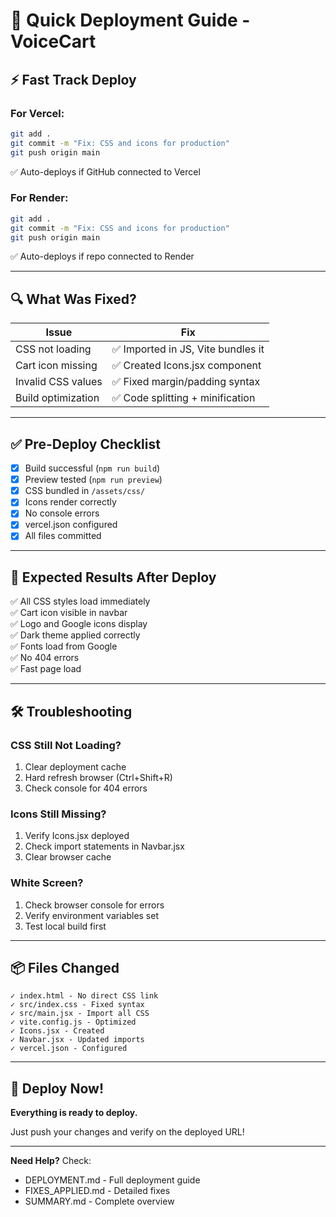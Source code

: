 # 🚀 Quick Deployment Guide - VoiceCart

## ⚡ Fast Track Deploy

### For Vercel:
```bash
git add .
git commit -m "Fix: CSS and icons for production"
git push origin main
```
✅ Auto-deploys if GitHub connected to Vercel

### For Render:
```bash
git add .
git commit -m "Fix: CSS and icons for production"  
git push origin main
```
✅ Auto-deploys if repo connected to Render

---

## 🔍 What Was Fixed?

| Issue | Fix |
|-------|-----|
| CSS not loading | ✅ Imported in JS, Vite bundles it |
| Cart icon missing | ✅ Created Icons.jsx component |
| Invalid CSS values | ✅ Fixed margin/padding syntax |
| Build optimization | ✅ Code splitting + minification |

---

## ✅ Pre-Deploy Checklist

- [x] Build successful (`npm run build`)
- [x] Preview tested (`npm run preview`)
- [x] CSS bundled in `/assets/css/`
- [x] Icons render correctly
- [x] No console errors
- [x] vercel.json configured
- [x] All files committed

---

## 🎯 Expected Results After Deploy

✅ All CSS styles load immediately  
✅ Cart icon visible in navbar  
✅ Logo and Google icons display  
✅ Dark theme applied correctly  
✅ Fonts load from Google  
✅ No 404 errors  
✅ Fast page load

---

## 🛠️ Troubleshooting

### CSS Still Not Loading?
1. Clear deployment cache
2. Hard refresh browser (Ctrl+Shift+R)
3. Check console for 404 errors

### Icons Still Missing?
1. Verify Icons.jsx deployed
2. Check import statements in Navbar.jsx
3. Clear browser cache

### White Screen?
1. Check browser console for errors
2. Verify environment variables set
3. Test local build first

---

## 📦 Files Changed

```
✓ index.html - No direct CSS link
✓ src/index.css - Fixed syntax
✓ src/main.jsx - Import all CSS
✓ vite.config.js - Optimized
✓ Icons.jsx - Created
✓ Navbar.jsx - Updated imports
✓ vercel.json - Configured
```

---

## 🚀 Deploy Now!

**Everything is ready to deploy.**

Just push your changes and verify on the deployed URL!

---

**Need Help?** Check:
- DEPLOYMENT.md - Full deployment guide
- FIXES_APPLIED.md - Detailed fixes
- SUMMARY.md - Complete overview
